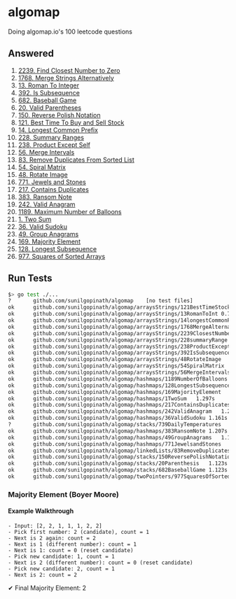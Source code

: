 # algomap
Doing algomap.io's 100 leetcode questions

## Answered

1. [2239. Find Closest Number to Zero](./arraysStrings/2239ClosestNumber/)
2. [1768. Merge Strings Alternatively](./arraysStrings/1768MergeAlternatively/)
3. [13. Roman To Integer](./arraysStrings/13RomanToInt/)
4. [392. Is Subsequence](./arraysStrings/392IsSubsequence/)
5. [682. Baseball Game](./stacks/682BaseballGame/)
6. [20. Valid Parentheses](./stacks/20ValidParentheses/)
7. [150. Reverse Polish Notation](./stacks/150ReversePolishNotation/)
8. [121. Best Time To Buy and Sell Stock](./stocks/121BestTimeToBuyAndSellStock/)
9. [14. Longest Common Prefix](./strings/14LongestCommonPrefix/)
10. [228. Summary Ranges](./ranges/228SummaryRanges/)
11. [238. Product Except Self](./arraysStrings/238ProductExceptSelf/)
12. [56. Merge Intervals](./arraysStrings/56MergeIntervals/)
13. [83. Remove Duplicates From Sorted List](./linkedLists/83RemoveDuplicates/)
14. [54. Spiral Matrix](./arraysStrings/54SpiralMatrix/)
15. [48. Rotate Image](./arraysStrings/48RotateImage/)
16. [771. Jewels and Stones](./hashmaps/771JewelsandStones/)
17. [217. Contains Duplicates](./hashmaps/217ContainsDuplicates/)
18. [383. Ransom Note](./hashmaps/383RansomNote/)
19. [242. Valid Anagram](./hashmaps/242ValidAnagram/)
20. [1189. Maximum Number of Balloons](./hashmaps/1189NumberOfBalloons/)
21. [1. Two Sum](./hashmaps/1TwoSum/)
22. [36. Valid Sudoku](./hashmaps/36ValidSudoku/)
23. [49. Group Anagrams](./hashmaps/49GroupAnagrams/)
24. [169. Majority Element](./hashmaps/169MajorityElement/)
25. [128. Longest Subsequence](./hashmaps/128LongestSubsequence/)
26. [977. Squares of Sorted Arrays](./twoPointers/977SquaresOfSortedArrays/)

## Run Tests
```sh
$> go test ./...
?   	github.com/sunilgopinath/algomap	[no test files]
ok  	github.com/sunilgopinath/algomap/arraysStrings/121BestTimeStock	0.523s
ok  	github.com/sunilgopinath/algomap/arraysStrings/13RomanToInt	0.732s
ok  	github.com/sunilgopinath/algomap/arraysStrings/14longestCommonPrefix	1.265s
ok  	github.com/sunilgopinath/algomap/arraysStrings/1768MergeAlternatively	1.667s
ok  	github.com/sunilgopinath/algomap/arraysStrings/2239ClosestNumber	1.478s
ok  	github.com/sunilgopinath/algomap/arraysStrings/228summaryRange	0.909s
ok  	github.com/sunilgopinath/algomap/arraysStrings/238ProductExceptSelf	1.099s
ok  	github.com/sunilgopinath/algomap/arraysStrings/392IsSubsequence	1.804s
ok  	github.com/sunilgopinath/algomap/arraysStrings/48RotateImage	1.297s
ok  	github.com/sunilgopinath/algomap/arraysStrings/54SpiralMatrix	1.303s
ok  	github.com/sunilgopinath/algomap/arraysStrings/56MergeIntervals	1.313s
ok  	github.com/sunilgopinath/algomap/hashmaps/1189NumberOfBalloons	1.307s
ok  	github.com/sunilgopinath/algomap/hashmaps/128LongestSubsequence	1.279s
ok  	github.com/sunilgopinath/algomap/hashmaps/169MajorityElement	1.262s
ok  	github.com/sunilgopinath/algomap/hashmaps/1TwoSum	1.297s
ok  	github.com/sunilgopinath/algomap/hashmaps/217ContainsDuplicates	1.197s
ok  	github.com/sunilgopinath/algomap/hashmaps/242ValidAnagram	1.209s
ok  	github.com/sunilgopinath/algomap/hashmaps/36ValidSudoku	1.161s
?   	github.com/sunilgopinath/algomap/stacks/739DailyTemperatures	[no test files]
ok  	github.com/sunilgopinath/algomap/hashmaps/383RansomNote	1.207s
ok  	github.com/sunilgopinath/algomap/hashmaps/49GroupAnagrams	1.110s
ok  	github.com/sunilgopinath/algomap/hashmaps/771JewelsandStones	1.138s
ok  	github.com/sunilgopinath/algomap/linkedLists/83RemoveDuplicates	1.142s
ok  	github.com/sunilgopinath/algomap/stacks/150ReversePolishNotation	1.107s
ok  	github.com/sunilgopinath/algomap/stacks/20Parenthesis	1.123s
ok  	github.com/sunilgopinath/algomap/stacks/682BaseballGame	1.123s
ok  	github.com/sunilgopinath/algomap/twoPointers/977SquaresOfSortedArrays	1.159s
```

### Majority Element (Boyer Moore)

#### Example Walkthrough

    - Input: [2, 2, 1, 1, 1, 2, 2]
    - Pick first number: 2 (candidate), count = 1
    - Next is 2 again: count = 2
    - Next is 1 (different number): count = 1
    - Next is 1: count = 0 (reset candidate)
    - Pick new candidate: 1, count = 1
    - Next is 2 (different number): count = 0 (reset candidate)
    - Pick new candidate: 2, count = 1
    - Next is 2: count = 2

✔ Final Majority Element: 2